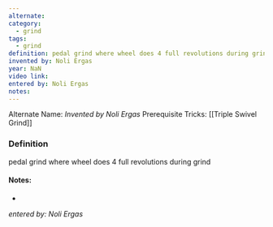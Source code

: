 ```yaml
---
alternate: 
category:
  - grind
tags:
  - grind
definition: pedal grind where wheel does 4 full revolutions during grind
invented by: Noli Ergas
year: NaN
video link: 
entered by: Noli Ergas
notes: 
---
```

Alternate Name: 
*Invented by Noli Ergas*
Prerequisite Tricks: [[Triple Swivel Grind]]

### Definition
pedal grind where wheel does 4 full revolutions during grind


#### Notes:
- 
*entered by: Noli Ergas*
